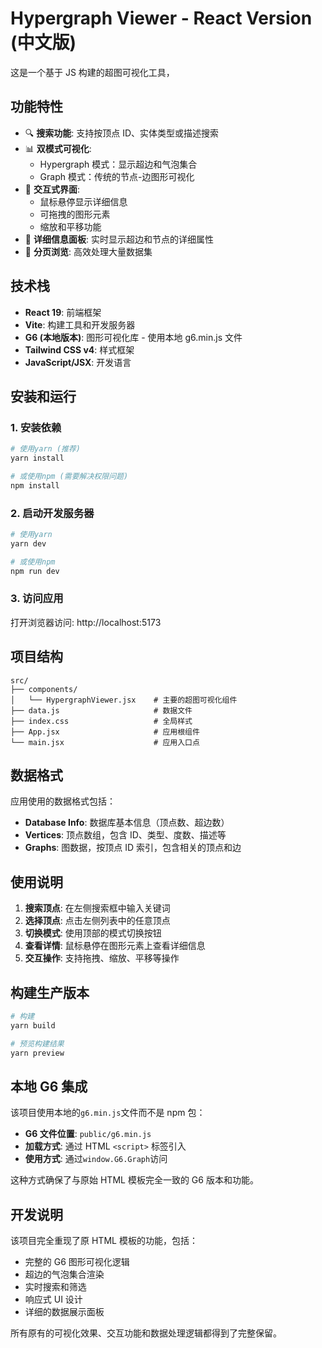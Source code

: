 # Hypergraph Viewer - React Version (中文版)

这是一个基于 JS 构建的超图可视化工具，

## 功能特性

- 🔍 **搜索功能**: 支持按顶点 ID、实体类型或描述搜索
- 📊 **双模式可视化**:
  - Hypergraph 模式：显示超边和气泡集合
  - Graph 模式：传统的节点-边图形可视化
- 🎨 **交互式界面**:
  - 鼠标悬停显示详细信息
  - 可拖拽的图形元素
  - 缩放和平移功能
- 📝 **详细信息面板**: 实时显示超边和节点的详细属性
- 🎯 **分页浏览**: 高效处理大量数据集

## 技术栈

- **React 19**: 前端框架
- **Vite**: 构建工具和开发服务器
- **G6 (本地版本)**: 图形可视化库 - 使用本地 g6.min.js 文件
- **Tailwind CSS v4**: 样式框架
- **JavaScript/JSX**: 开发语言

## 安装和运行

### 1. 安装依赖

```bash
# 使用yarn (推荐)
yarn install

# 或使用npm (需要解决权限问题)
npm install
```

### 2. 启动开发服务器

```bash
# 使用yarn
yarn dev

# 或使用npm
npm run dev
```

### 3. 访问应用

打开浏览器访问: http://localhost:5173

## 项目结构

```
src/
├── components/
│   └── HypergraphViewer.jsx    # 主要的超图可视化组件
├── data.js                     # 数据文件
├── index.css                   # 全局样式
├── App.jsx                     # 应用根组件
└── main.jsx                    # 应用入口点
```

## 数据格式

应用使用的数据格式包括：

- **Database Info**: 数据库基本信息（顶点数、超边数）
- **Vertices**: 顶点数组，包含 ID、类型、度数、描述等
- **Graphs**: 图数据，按顶点 ID 索引，包含相关的顶点和边

## 使用说明

1. **搜索顶点**: 在左侧搜索框中输入关键词
2. **选择顶点**: 点击左侧列表中的任意顶点
3. **切换模式**: 使用顶部的模式切换按钮
4. **查看详情**: 鼠标悬停在图形元素上查看详细信息
5. **交互操作**: 支持拖拽、缩放、平移等操作

## 构建生产版本

```bash
# 构建
yarn build

# 预览构建结果
yarn preview
```

## 本地 G6 集成

该项目使用本地的`g6.min.js`文件而不是 npm 包：

- **G6 文件位置**: `public/g6.min.js`
- **加载方式**: 通过 HTML `<script>` 标签引入
- **使用方式**: 通过`window.G6.Graph`访问

这种方式确保了与原始 HTML 模板完全一致的 G6 版本和功能。

## 开发说明

该项目完全重现了原 HTML 模板的功能，包括：

- 完整的 G6 图形可视化逻辑
- 超边的气泡集合渲染
- 实时搜索和筛选
- 响应式 UI 设计
- 详细的数据展示面板

所有原有的可视化效果、交互功能和数据处理逻辑都得到了完整保留。
